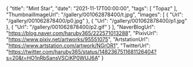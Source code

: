 {
   "title": "Mint Star",
   "date": "2021-11-17T00:00:00",
   "tags": [
      "Topaz"
   ],
   "ThumbnailImageUrl": "/gallery/001062878400/t.jpg",
   "Images": [
      {
         "Url": "/gallery/001062878400/p0.jpg"
      },
      {
         "Url": "/gallery/001062878400/p1.jpg"
      },
      {
         "Url": "/gallery/001062878400/p2.gif"
      }
   ],
   "NaverBlogUrl": "https://blog.naver.com/haruby365/222571013288",
   "PixivUrl": "https://www.pixiv.net/artworks/95551075",
   "ArtstationUrl": "https://www.artstation.com/artwork/NGrOR1",
   "TwitterUrl": "https://twitter.com/haruby365/status/1482367511681126404?s=20&t=HO1nRbSansVSCiKP0WUJ6A"
}